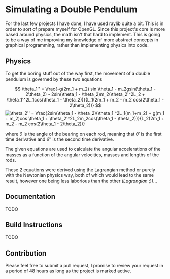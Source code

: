 # Simulating a Double Pendulum

For the last few projects I have done, I have used raylib quite a bit. This is in order to sort of prepare myself for OpenGL. Since this project's core is more based around physics, the math isn't that hard to implement. This is going to be a way of me improving my knowledge of more abstract concepts in graphical programming, rather than implementing physics into code.

## Physics

To get the boring stuff out of the way first, the movement of a double pendulum is governed by these two equations

$$
\theta_1'' = \frac{-g(2m_1 + m_2) sin \theta_1 - m_2gsin(\theta_1 - 2\theta_2) - 2sin(\theta_1 - \theta_2)m_2(\theta_2'^2L_2 + \theta_1'^2L_1cos(\theta_1 - \theta_2))}{L_1(2m_1 + m_2 - m_2 cos(2\theta_1 - 2\theta_2))}
$$
![\theta_2'' = \frac{2sin(\theta_1 - \theta_2)(\theta_1'^2L_1(m_1+m_2) + g(m_1 + m_2)cos \theta_1 + \theta_2'^2L_2m_2cos(\theta_1 - \theta_2))}{L_2(2m_1 + m_2 - m_2 cos(2\theta_1 - 2\theta_2))}](https://latex.codecogs.com/svg.download?%5Ctheta_2%27%27%20%3D%20%5Cfrac%7B2sin%28%5Ctheta_1%20-%20%5Ctheta_2%29%28%5Ctheta_1%27%5E2L_1%28m_1+m_2%29%20+%20g%28m_1%20+%20m_2%29cos%20%5Ctheta_1%20+%20%5Ctheta_2%27%5E2L_2m_2cos%28%5Ctheta_1%20-%20%5Ctheta_2%29%29%7D%7BL_2%282m_1%20+%20m_2%20-%20m_2%20cos%282%5Ctheta_1%20-%202%5Ctheta_2%29%29%7D)

where $\theta$ is the angle of the bearing on each rod, meaning that $\theta'$ is the first time derivative and $\theta''$ is the second time derivative.

The given equations are used to calculate the angular accelerations of the masses as a function of the angular velocities, masses and lengths of the rods.

These 2 equations were derived using the Lagrangian method or purely with the Newtonian physics way, both of which would lead to the same result, however one being less laborious than the other _(Lagrangian_ ;)_)_...

## Documentation

TODO

## Build Instructions

TODO

## Contribution

Please feel free to submit a pull request, I promise to review your request in a period of 48 hours as long as the project is marked active.